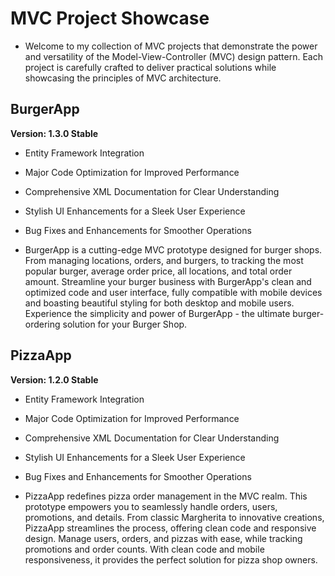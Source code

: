 # MVC Project Showcase
* Welcome to my collection of MVC projects that demonstrate the power and versatility of the Model-View-Controller (MVC) design pattern. Each project is carefully crafted to deliver practical solutions while showcasing the principles of MVC architecture.

## BurgerApp
**Version: 1.3.0 Stable**
   * Entity Framework Integration
   * Major Code Optimization for Improved Performance
   * Comprehensive XML Documentation for Clear Understanding
   * Stylish UI Enhancements for a Sleek User Experience
   * Bug Fixes and Enhancements for Smoother Operations

* BurgerApp is a cutting-edge MVC prototype designed for burger shops. From managing locations, orders, and burgers, to tracking the most popular burger, average order price, all locations, and total order amount. Streamline your burger business with BurgerApp's clean and optimized code and user interface, fully compatible with mobile devices and boasting beautiful styling for both desktop and mobile users. Experience the simplicity and power of BurgerApp - the ultimate burger-ordering solution for your Burger Shop.

## PizzaApp
**Version: 1.2.0 Stable**
   * Entity Framework Integration
   * Major Code Optimization for Improved Performance
   * Comprehensive XML Documentation for Clear Understanding
   * Stylish UI Enhancements for a Sleek User Experience
   * Bug Fixes and Enhancements for Smoother Operations

* PizzaApp redefines pizza order management in the MVC realm. This prototype empowers you to seamlessly handle orders, users, promotions, and details. From classic Margherita to innovative creations, PizzaApp streamlines the process, offering clean code and responsive design. Manage users, orders, and pizzas with ease, while tracking promotions and order counts. With clean code and mobile responsiveness, it provides the perfect solution for pizza shop owners.